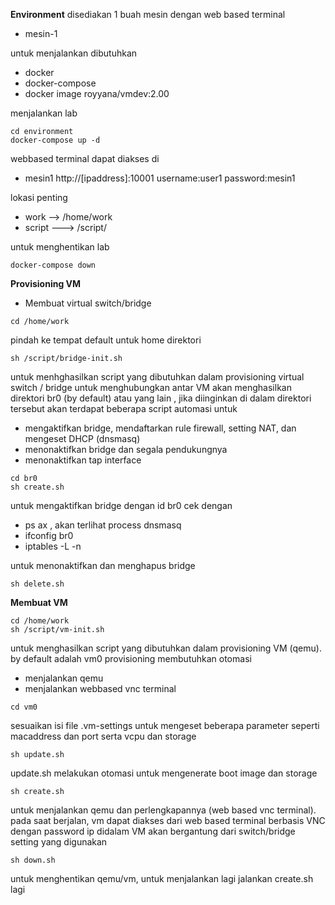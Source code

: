 **Environment**
disediakan 1 buah mesin dengan web based terminal
- mesin-1


untuk menjalankan dibutuhkan
- docker
- docker-compose
- docker image royyana/vmdev:2.00


menjalankan lab
```
cd environment
docker-compose up -d
```
webbased terminal dapat diakses di 
- mesin1 http://[ipaddress]:10001 username:user1 password:mesin1

lokasi penting
- work --> /home/work
- script ---> /script/

untuk menghentikan lab
```
docker-compose down
```


**Provisioning VM**
- Membuat virtual switch/bridge

```
cd /home/work
```
pindah ke tempat default untuk home direktori


```
sh /script/bridge-init.sh
```
untuk menhghasilkan script yang dibutuhkan dalam provisioning virtual switch / bridge untuk menghubungkan antar VM
akan menghasilkan direktori br0 (by default) atau yang lain , jika diinginkan
di dalam direktori tersebut akan terdapat beberapa script automasi untuk
- mengaktifkan bridge, mendaftarkan rule firewall, setting NAT, dan mengeset DHCP (dnsmasq)
- menonaktifkan bridge dan segala pendukungnya
- menonaktifkan tap interface

```
cd br0
sh create.sh
```

untuk mengaktifkan bridge dengan id br0
cek dengan 
- ps ax , akan terlihat process dnsmasq
- ifconfig br0
- iptables -L -n 

untuk menonaktifkan dan menghapus bridge
```
sh delete.sh
```

**Membuat VM**
```
cd /home/work
sh /script/vm-init.sh
```
untuk menghasilkan script yang dibutuhkan dalam provisioning VM (qemu). by default adalah vm0
provisioning membutuhkan otomasi
- menjalankan qemu
- menjalankan webbased vnc terminal
```
cd vm0
```
sesuaikan isi file .vm-settings untuk mengeset beberapa parameter seperti macaddress dan port serta vcpu dan storage
```
sh update.sh 
```
update.sh melakukan otomasi untuk mengenerate boot image dan storage
```
sh create.sh
```
untuk menjalankan qemu dan perlengkapannya (web based vnc terminal). pada saat berjalan, vm dapat diakses dari web based terminal berbasis VNC dengan password
ip didalam VM akan bergantung dari switch/bridge setting yang digunakan
```
sh down.sh
```
untuk menghentikan qemu/vm, untuk menjalankan lagi jalankan create.sh lagi


